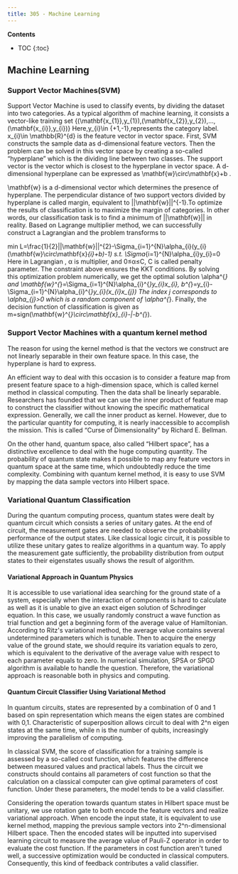 ```yaml
---
title: 305 - Machine Learning 
---
```


**Contents**
* TOC
{:toc}


## Machine Learning 
### Support Vector Machines(SVM)
Support Vector Machine is used to classify events, by dividing the dataset into two categories. As a typical algorithm of machine learning, it consists a vector-like training set 
{(\mathbf{x_{1}},y_{1}),(\mathbf{x_{2}},y_{2}),...,(\mathbf{x_{i}},y_{i})}
Here,y_{i}\in {+1,-1},represents the category label. x_{i}\in \mathbb{R}^{d} is the feature vector in vector space.
First, SVM constructs the sample data as d-dimensional feature vectors. Then the problem can be solved in this vector space by creating a so-called “hyperplane” which is the dividing line between two classes. The support vector is the vector which is closest to the hyperplane in vector space. 
A d-dimensional hyperplane can be expressed as \mathbf{w}\circ\mathbf{x}+b .
 
\mathbf{w} is a d-dimensional vector which determines the presence of hyperplane.
The perpendicular distance of two support vectors divided by hyperplane is called margin, equivalent to ||\mathbf{w}||^{-1}.To optimize the results of classification is to maximize the margin of categories. In other words, our classification task is to find a minimum of ||\mathbf{w}|| in reality.
Based on Lagrange multiplier method, we can successfully construct a Lagrangian and the problem transforms to

min L=\frac{1}{2}||\mathbf{w}||^{2}-\Sigma_{i=1}^{N}\alpha_{i}(y_{i}(\mathbf{w}\circ\mathbf{x}_{i}+b)-1)
s.t. \Sigma_{i=1}^{N}\alpha_{i}y_{i}=0 
Here in Lagrangian , α is multiplier, and 0≤α≤C, C is called penalty parameter. The constraint above ensures the KKT conditions.
By solving this optimization problem numerically, we get the optimal solution \alpha^{*} and \mathbf{w}^{*}=\Sigma_{i=1}^{N}\alpha_{i}^{*}y_{i}x_{i}, b^{*}=y_{i}-\Sigma_{i=1}^{N}\alpha_{i}^{*}y_{i}(x_{i}x_{j}) The index j corresponds to \alpha_{j}>0 which is a random component of \alpha^{*}.
Finally, the decision function of classification is given as m=sign(\mathbf{w}^{*}\circ\mathbf{x}_{i}-|-b^{*}).

### Support Vector Machines with a quantum kernel method
The reason for using the kernel method is that the vectors we construct are not linearly separable in their own feature space. In this case, the hyperplane is hard to express.  

An efficient way to deal with this occasion is to consider a feature map from present feature space to a high-dimension space, which is called kernel method in classical computing. Then the data shall be linearly separable. Researchers has founded that we can use the inner product of feature map to construct the classifier without knowing the specific mathematical expression. Generally, we call the inner product as kernel. However, due to the particular quantity for computing, it is nearly inaccessible to accomplish the mission. This is called “Curse of Dimensionality” by Richard E. Bellman.  

On the other hand, quantum space, also called “Hilbert space”, has a distinctive excellence to deal with the huge computing quantity. The probability of quantum state makes it possible to map any feature vectors in quantum space at the same time, which undoubtedly reduce the time complexity. Combining with quantum kernel method, it is easy to use SVM by mapping the data sample vectors into Hilbert space. 
### Variational Quantum Classification

During the quantum computing process, quantum states were dealt by quantum circuit which consists a series of unitary gates. At the end of circuit, the measurement gates are needed to observe the probability performance of the output states. Like classical logic circuit, it is possible to utilize these unitary gates to realize algorithms in a quantum way. To apply the measurement gate sufficiently, the probability distribution from output states to their eigenstates usually shows the result of algorithm.

#### Variational Approach in Quantum Physics

It is accessible to use variational idea searching for the ground state of a system, especially when the interaction of components is hard to calculate as well as it is unable to give an exact eigen solution of Schrodinger equation. In this case, we usually randomly construct a wave function as trial function and get a beginning form of the average value of Hamiltonian. According to Ritz's variational method, the average value contains several undetermined parameters which is tunable. Then to acquire the energy value of the ground state, we should require its variation equals to zero, which is equivalent to the derivative of the average value with respect to each parameter equals to zero. In numerical simulation, SPSA or SPGD algorithm is available to handle the question. Therefore, the variational approach is reasonable both in physics and computing.

#### Quantum Circuit Classifier Using Variational Method

In quantum circuits, states are represented by a combination of 0 and 1 based on spin representation which means the eigen states are combined with 0,1. Characteristic of superposition allows circuit to deal with 2^n eigen states at the same time, while n is the number of qubits, increasingly improving the parallelism of computing.  

In classical SVM, the score of classification for a training sample is assessed by a so-called cost function, which features the difference between measured values and practical labels. Thus the circuit we constructs should contains all parameters of cost function so that the calculation on a classical computer can give optimal parameters of cost function. Under these parameters, the model tends to be a valid classifier.  

Considering the operation towards quantum states in Hilbert space must be unitary, we use rotation gate to both encode the feature vectors and realize variational approach. When encode the input state, it is equivalent to use kernel method, mapping the previous sample vectors into 2^n-dimensional Hilbert space. Then the encoded states will be inputted into supervised learning circuit to measure the average value of Pauli-Z operator in order to evaluate the cost function. If the parameters in cost function aren't tuned well, a successive optimization would be conducted in classical computers. Consequently, this kind of feedback contributes a valid classifier.
